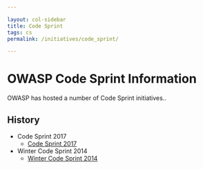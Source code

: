 ```yaml
---

layout: col-sidebar
title: Code Sprint
tags: cs
permalink: /initiatives/code_sprint/

---
```


# OWASP Code Sprint Information

OWASP has hosted a number of Code Sprint initiatives..

## History

- Code Sprint 2017
  - [Code Sprint 2017](cs2017)
- Winter Code Sprint 2014
  - [Winter Code Sprint 2014](wcs2014)
